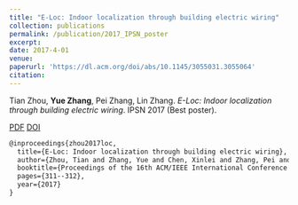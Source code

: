 ```yaml
---
title: "E-Loc: Indoor localization through building electric wiring"
collection: publications
permalink: /publication/2017_IPSN_poster
excerpt: 
date: 2017-4-01
venue: 
paperurl: 'https://dl.acm.org/doi/abs/10.1145/3055031.3055064'
citation: 
---
```

Tian Zhou, **Yue Zhang**, Pei Zhang, Lin Zhang. *E-Loc: Indoor localization through building electric wiring*. IPSN 2017 (Best poster).

[PDF](http://yzthu.github.io/files/2017_ipsn_poster.pdf) [DOI](diolink)

```markdown
@inproceedings{zhou2017loc,
  title={E-Loc: Indoor localization through building electric wiring},
  author={Zhou, Tian and Zhang, Yue and Chen, Xinlei and Zhang, Pei and Zhang, Lin},
  booktitle={Proceedings of the 16th ACM/IEEE International Conference on Information Processing in Sensor Networks},
  pages={311--312},
  year={2017}
}
```
